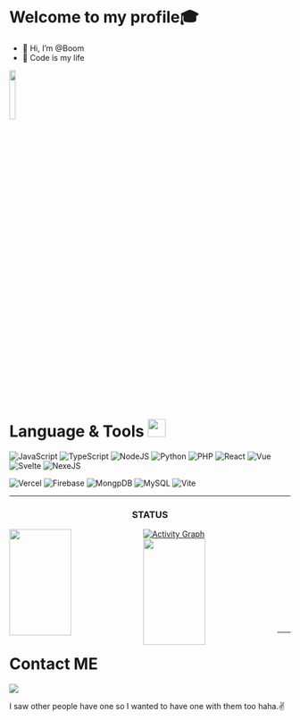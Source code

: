 <h1>Welcome to my profile🎓</h1>

- 👋 Hi, I’m @Boom
- 🌱 Code is my life

<img width="15%" src="[https://media1.giphy.com/media/wp0PWXANZck7BHr0TF/giphy.gif?cid=e1bb72ff5baf15247437786f637b2287](https://media.giphy.com/media/v1.Y2lkPTc5MGI3NjExcWR3YmMyZGQ2cXJteWdqdnd5emc5cnVsMXl6b2lva29vbXRjdmluYyZlcD12MV9pbnRlcm5hbF9naWZfYnlfaWQmY3Q9Zw/Dh5q0sShxgp13DwrvG/giphy.gif)">

# Language & Tools <img src = "https://media2.giphy.com/media/QssGEmpkyEOhBCb7e1/giphy.gif?cid=ecf05e47a0n3gi1bfqntqmob8g9aid1oyj2wr3ds3mg700bl&rid=giphy.gif" width = 32px>
![JavaScript](https://img.shields.io/badge/javascript-%23323330.svg?style=for-the-badge&logo=javascript&logoColor=%23F7DF1E)
![TypeScript](https://img.shields.io/badge/TypeScript-00273f?style=for-the-badge&logo=typescript&logoColor=3178c6)
![NodeJS](https://img.shields.io/badge/node.js-6DA55F?style=for-the-badge&logo=node.js&logoColor=white)
![Python](https://img.shields.io/badge/python-3670A0?style=for-the-badge&logo=python&logoColor=ffdd54)
![PHP](https://img.shields.io/badge/PHP-777BB4?style=for-the-badge&logo=php&logoColor=white)
![React](https://img.shields.io/badge/react-%2320232a.svg?style=for-the-badge&logo=react&logoColor=%2361DAFB)
![Vue](https://img.shields.io/badge/Vue%20js-35495E?style=for-the-badge&logo=vuedotjs&logoColor=4FC08D)
![Svelte](https://img.shields.io/badge/Svelte-4A4A55?style=for-the-badge&logo=svelte&logoColor=FF3E00)
![NexeJS](https://img.shields.io/badge/next%20js-000000?style=for-the-badge&logo=nextdotjs&logoColor=white)


![Vercel](https://img.shields.io/badge/vercel-%23000000.svg?style=for-the-badge&logo=vercel&logoColor=white)
![Firebase](https://img.shields.io/badge/firebase-%23039BE5.svg?style=for-the-badge&logo=firebase)
![MongpDB](https://img.shields.io/badge/MongoDB-4EA94B?style=for-the-badge&logo=mongodb&logoColor=white)
![MySQL](https://img.shields.io/badge/mysql-%2300f.svg?style=for-the-badge&logo=mysql&logoColor=white)
![Vite](https://img.shields.io/badge/vite-%23646CFF.svg?style=for-the-badge&logo=vite&logoColor=white)


<hr>
<h3 align="center">STATUS</h3>

[![Activity Graph](https://fabianocouto-activity-graph.vercel.app/graph/?username=Variz-h264&theme=tokyo-night&radius=6&area=true)](https://fabianocouto-activity-graph.vercel.app/graph/?username=Variz-h264&theme=tokyo-night&radius=6&area=true)
<img align="left" width="47%" height="190px" src="https://github-readme-stats.vercel.app/api?username=Variz-h264&show_icons=true&theme=radical">  
<img align="left" width="47%" height="190px" src="https://github-readme-stats.vercel.app/api/top-langs/?username=anuraghazra&layout=compact">
<br/><br/><br/><br/><br/><br/><br/><br/><br/>

<hr>

# Contact ME
[<img src="https://img.shields.io/badge/<v_varizz>-%23E4405F.svg?style=for-the-badge&logo=Instagram&logoColor=white"></img>](https://www.instagram.com/v_varizz/)

I saw other people have one so I wanted to have one with them too haha.✌

